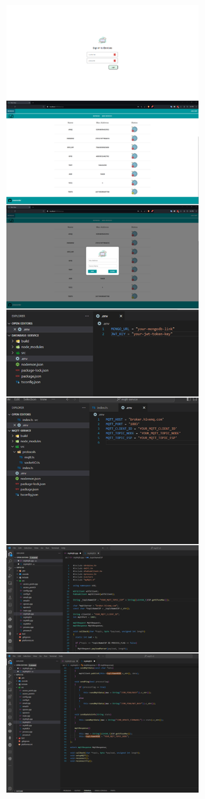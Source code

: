 
<img src="https://github.com/enesvardar/react-mqtt-template/blob/main/img/1.png"/>

<img src="https://github.com/enesvardar/react-mqtt-template/blob/main/img/2.png"/>

<img src="https://github.com/enesvardar/react-mqtt-template/blob/main/img/3.png"/>

<img src="https://github.com/enesvardar/react-mqtt-template/blob/main/img/4.png"/>

<img src="https://github.com/enesvardar/react-mqtt-template/blob/main/img/5.png"/>

<img src="https://github.com/enesvardar/react-mqtt-template/blob/main/img/6.png"/>

<img src="https://github.com/enesvardar/react-mqtt-template/blob/main/img/7.png"/>
